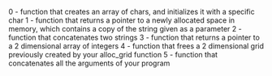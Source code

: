0 - function that creates an array of chars, and initializes it with a specific char
1 - function that returns a pointer to a newly allocated space in memory, which contains a copy of the string given as a parameter
2 - function that concatenates two strings
3 - function that returns a pointer to a 2 dimensional array of integers
4 - function that frees a 2 dimensional grid previously created by your alloc_grid function
5 - function that concatenates all the arguments of your program 
